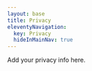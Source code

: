 ```yaml
---
layout: base
title: Privacy
eleventyNavigation:
  key: Privacy
  hideInMainNav: true
---
```


Add your privacy info here.
